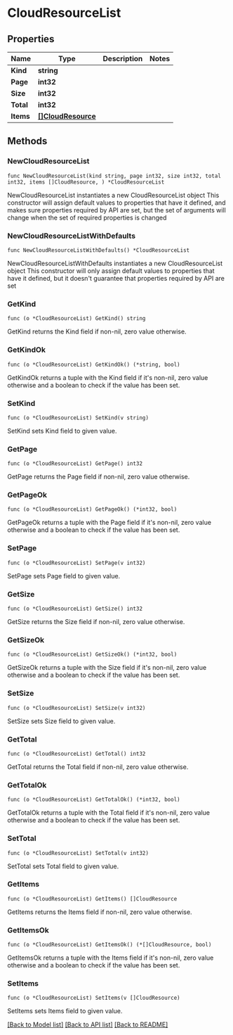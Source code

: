 # CloudResourceList

## Properties

Name | Type | Description | Notes
------------ | ------------- | ------------- | -------------
**Kind** | **string** |  | 
**Page** | **int32** |  | 
**Size** | **int32** |  | 
**Total** | **int32** |  | 
**Items** | [**[]CloudResource**](CloudResource.md) |  | 

## Methods

### NewCloudResourceList

`func NewCloudResourceList(kind string, page int32, size int32, total int32, items []CloudResource, ) *CloudResourceList`

NewCloudResourceList instantiates a new CloudResourceList object
This constructor will assign default values to properties that have it defined,
and makes sure properties required by API are set, but the set of arguments
will change when the set of required properties is changed

### NewCloudResourceListWithDefaults

`func NewCloudResourceListWithDefaults() *CloudResourceList`

NewCloudResourceListWithDefaults instantiates a new CloudResourceList object
This constructor will only assign default values to properties that have it defined,
but it doesn't guarantee that properties required by API are set

### GetKind

`func (o *CloudResourceList) GetKind() string`

GetKind returns the Kind field if non-nil, zero value otherwise.

### GetKindOk

`func (o *CloudResourceList) GetKindOk() (*string, bool)`

GetKindOk returns a tuple with the Kind field if it's non-nil, zero value otherwise
and a boolean to check if the value has been set.

### SetKind

`func (o *CloudResourceList) SetKind(v string)`

SetKind sets Kind field to given value.


### GetPage

`func (o *CloudResourceList) GetPage() int32`

GetPage returns the Page field if non-nil, zero value otherwise.

### GetPageOk

`func (o *CloudResourceList) GetPageOk() (*int32, bool)`

GetPageOk returns a tuple with the Page field if it's non-nil, zero value otherwise
and a boolean to check if the value has been set.

### SetPage

`func (o *CloudResourceList) SetPage(v int32)`

SetPage sets Page field to given value.


### GetSize

`func (o *CloudResourceList) GetSize() int32`

GetSize returns the Size field if non-nil, zero value otherwise.

### GetSizeOk

`func (o *CloudResourceList) GetSizeOk() (*int32, bool)`

GetSizeOk returns a tuple with the Size field if it's non-nil, zero value otherwise
and a boolean to check if the value has been set.

### SetSize

`func (o *CloudResourceList) SetSize(v int32)`

SetSize sets Size field to given value.


### GetTotal

`func (o *CloudResourceList) GetTotal() int32`

GetTotal returns the Total field if non-nil, zero value otherwise.

### GetTotalOk

`func (o *CloudResourceList) GetTotalOk() (*int32, bool)`

GetTotalOk returns a tuple with the Total field if it's non-nil, zero value otherwise
and a boolean to check if the value has been set.

### SetTotal

`func (o *CloudResourceList) SetTotal(v int32)`

SetTotal sets Total field to given value.


### GetItems

`func (o *CloudResourceList) GetItems() []CloudResource`

GetItems returns the Items field if non-nil, zero value otherwise.

### GetItemsOk

`func (o *CloudResourceList) GetItemsOk() (*[]CloudResource, bool)`

GetItemsOk returns a tuple with the Items field if it's non-nil, zero value otherwise
and a boolean to check if the value has been set.

### SetItems

`func (o *CloudResourceList) SetItems(v []CloudResource)`

SetItems sets Items field to given value.



[[Back to Model list]](../README.md#documentation-for-models) [[Back to API list]](../README.md#documentation-for-api-endpoints) [[Back to README]](../README.md)


